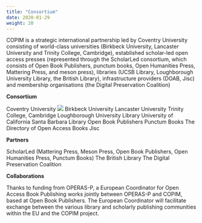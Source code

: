 ```yaml
---
title: "Consortium"
date: 2020-01-29
weight: 20
---
```


COPIM is a strategic international partnership led by Coventry University consisting of world-class universities (Birkbeck University, Lancaster University and Trinity College, Cambridge), established scholar-led open access presses (represented through the ScholarLed consortium, which consists of Open Book Publishers, punctum books, Open Humanities Press, Mattering Press, and meson press), libraries (UCSB Library, Loughborough University Library, the British Library), infrastructure providers (DOAB, Jisc) and membership organisations (the Digital Preservation Coalition)

**Consortium**

Coventry University
![](/images/CU_logo_blue_300_shifted_bird.png)
Birkbeck University
Lancaster University
Trinity College, Cambridge
Loughborough University Library
University of California Santa Barbara Library 
Open Book Publishers
Punctum Books
The Directory of Open Access Books
Jisc

**Partners**

ScholarLed (Mattering Press, Meson Press, Open Book Publishers, Open Humanities Press, Punctum Books)
The British Library
The Digital Preservation Coalition

**Collaborations**

Thanks to funding from OPERAS-P, a European Coordinator for Open Access Book Publishing works jointly between OPERAS-P and COPIM, based at Open Book Publishers. The European Coordinator will facilitate exchange between the various library and scholarly publishing communities within the EU and the COPIM project. 
